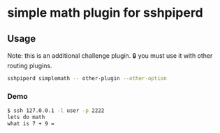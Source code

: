# simple math plugin for sshpiperd

## Usage

Note: this is an additional challenge plugin. 🔒 you must use it with other routing plugins.

```bash
sshpiperd simplemath -- other-plugin --other-option
```

### Demo

```bash
$ ssh 127.0.0.1 -l user -p 2222
lets do math
what is 7 + 9 = 
```
